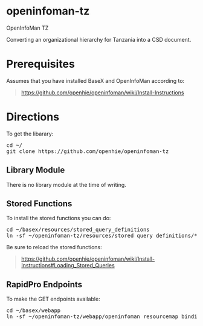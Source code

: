 openinfoman-tz
====================

OpenInfoMan TZ

Converting an organizational hierarchy for Tanzania into a CSD document.  

Prerequisites
=============

Assumes that you have installed BaseX and OpenInfoMan according to:
> https://github.com/openhie/openinfoman/wiki/Install-Instructions


Directions
==========
To get the libarary:
<pre>
cd ~/
git clone https://github.com/openhie/openinfoman-tz
</pre>

Library Module
--------------
There is no library module at the time of writing.


Stored Functions
----------------
To install the stored functions you can do: 
<pre>
cd ~/basex/resources/stored_query_definitions
ln -sf ~/openinfoman-tz/resources/stored_query_definitions/* .
</pre>
Be sure to reload the stored functions: 
> https://github.com/openhie/openinfoman/wiki/Install-Instructions#Loading_Stored_Queries


RapidPro Endpoints
--------------
To make the GET endpoints available:  
<pre>
cd ~/basex/webapp
ln -sf ~/openinfoman-tz/webapp/openinfoman_resourcemap_bindings.xqm
</pre>

